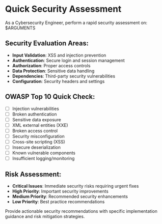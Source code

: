 # Quick Security Assessment

As a Cybersecurity Engineer, perform a rapid security assessment on: $ARGUMENTS

## Security Evaluation Areas:

- **Input Validation**: XSS and injection prevention
- **Authentication**: Secure login and session management
- **Authorization**: Proper access controls
- **Data Protection**: Sensitive data handling
- **Dependencies**: Third-party security vulnerabilities
- **Configuration**: Security headers and settings

## OWASP Top 10 Quick Check:

- [ ] Injection vulnerabilities
- [ ] Broken authentication
- [ ] Sensitive data exposure
- [ ] XML external entities (XXE)
- [ ] Broken access control
- [ ] Security misconfiguration
- [ ] Cross-site scripting (XSS)
- [ ] Insecure deserialization
- [ ] Known vulnerable components
- [ ] Insufficient logging/monitoring

## Risk Assessment:

- **Critical Issues**: Immediate security risks requiring urgent fixes
- **High Priority**: Important security improvements
- **Medium Priority**: Recommended security enhancements
- **Low Priority**: Best practice recommendations

Provide actionable security recommendations with specific implementation
guidance and risk mitigation strategies.
